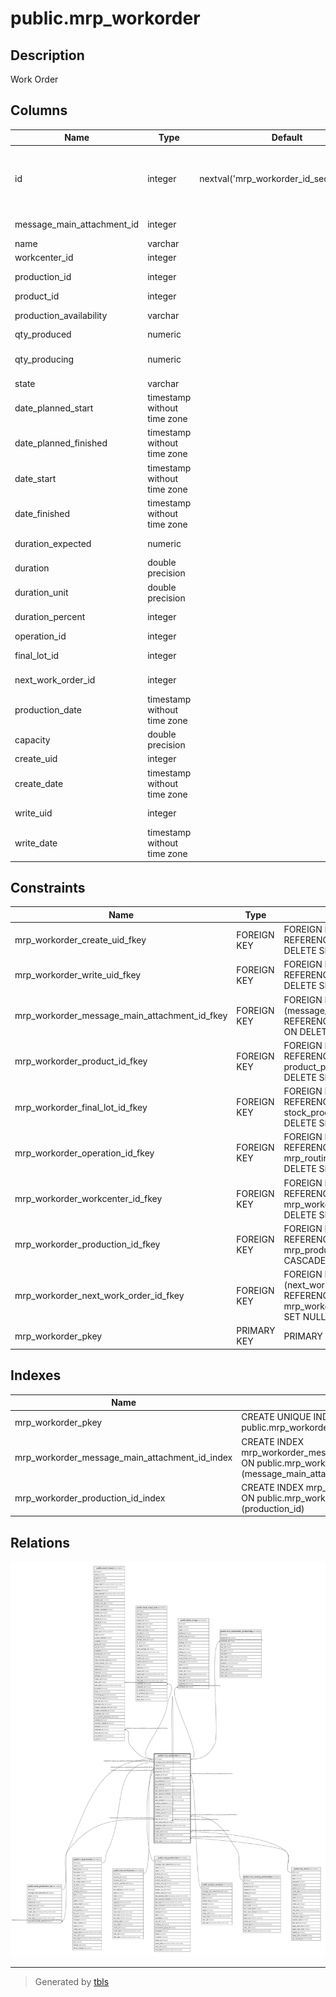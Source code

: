 # public.mrp_workorder

## Description

Work Order

## Columns

| Name | Type | Default | Nullable | Children | Parents | Comment |
| ---- | ---- | ------- | -------- | -------- | ------- | ------- |
| id | integer | nextval('mrp_workorder_id_seq'::regclass) | false | [public.stock_move](public.stock_move.md) [public.stock_move_line](public.stock_move_line.md) [public.stock_production_lot](public.stock_production_lot.md) [public.stock_scrap](public.stock_scrap.md) [public.mrp_workcenter_productivity](public.mrp_workcenter_productivity.md) [public.mrp_workorder](public.mrp_workorder.md) |  |  |
| message_main_attachment_id | integer |  | true |  | [public.ir_attachment](public.ir_attachment.md) | Main Attachment |
| name | varchar |  | false |  |  | Work Order |
| workcenter_id | integer |  | false |  | [public.mrp_workcenter](public.mrp_workcenter.md) | Work Center |
| production_id | integer |  | false |  | [public.mrp_production](public.mrp_production.md) | Manufacturing Order |
| product_id | integer |  | true |  | [public.product_product](public.product_product.md) | Product |
| production_availability | varchar |  | true |  |  | Materials Availability |
| qty_produced | numeric |  | true |  |  | Quantity |
| qty_producing | numeric |  | true |  |  | Currently Produced Quantity |
| state | varchar |  | true |  |  | Status |
| date_planned_start | timestamp without time zone |  | true |  |  | Scheduled Date Start |
| date_planned_finished | timestamp without time zone |  | true |  |  | Scheduled Date Finished |
| date_start | timestamp without time zone |  | true |  |  | Effective Start Date |
| date_finished | timestamp without time zone |  | true |  |  | Effective End Date |
| duration_expected | numeric |  | true |  |  | Expected Duration |
| duration | double precision |  | true |  |  | Real Duration |
| duration_unit | double precision |  | true |  |  | Duration Per Unit |
| duration_percent | integer |  | true |  |  | Duration Deviation (%) |
| operation_id | integer |  | true |  | [public.mrp_routing_workcenter](public.mrp_routing_workcenter.md) | Operation |
| final_lot_id | integer |  | true |  | [public.stock_production_lot](public.stock_production_lot.md) | Lot/Serial Number |
| next_work_order_id | integer |  | true |  | [public.mrp_workorder](public.mrp_workorder.md) | Next Work Order |
| production_date | timestamp without time zone |  | true |  |  | Production Date |
| capacity | double precision |  | true |  |  | Capacity |
| create_uid | integer |  | true |  | [public.res_users](public.res_users.md) | Created by |
| create_date | timestamp without time zone |  | true |  |  | Created on |
| write_uid | integer |  | true |  | [public.res_users](public.res_users.md) | Last Updated by |
| write_date | timestamp without time zone |  | true |  |  | Last Updated on |

## Constraints

| Name | Type | Definition |
| ---- | ---- | ---------- |
| mrp_workorder_create_uid_fkey | FOREIGN KEY | FOREIGN KEY (create_uid) REFERENCES res_users(id) ON DELETE SET NULL |
| mrp_workorder_write_uid_fkey | FOREIGN KEY | FOREIGN KEY (write_uid) REFERENCES res_users(id) ON DELETE SET NULL |
| mrp_workorder_message_main_attachment_id_fkey | FOREIGN KEY | FOREIGN KEY (message_main_attachment_id) REFERENCES ir_attachment(id) ON DELETE SET NULL |
| mrp_workorder_product_id_fkey | FOREIGN KEY | FOREIGN KEY (product_id) REFERENCES product_product(id) ON DELETE SET NULL |
| mrp_workorder_final_lot_id_fkey | FOREIGN KEY | FOREIGN KEY (final_lot_id) REFERENCES stock_production_lot(id) ON DELETE SET NULL |
| mrp_workorder_operation_id_fkey | FOREIGN KEY | FOREIGN KEY (operation_id) REFERENCES mrp_routing_workcenter(id) ON DELETE SET NULL |
| mrp_workorder_workcenter_id_fkey | FOREIGN KEY | FOREIGN KEY (workcenter_id) REFERENCES mrp_workcenter(id) ON DELETE SET NULL |
| mrp_workorder_production_id_fkey | FOREIGN KEY | FOREIGN KEY (production_id) REFERENCES mrp_production(id) ON DELETE CASCADE |
| mrp_workorder_next_work_order_id_fkey | FOREIGN KEY | FOREIGN KEY (next_work_order_id) REFERENCES mrp_workorder(id) ON DELETE SET NULL |
| mrp_workorder_pkey | PRIMARY KEY | PRIMARY KEY (id) |

## Indexes

| Name | Definition |
| ---- | ---------- |
| mrp_workorder_pkey | CREATE UNIQUE INDEX mrp_workorder_pkey ON public.mrp_workorder USING btree (id) |
| mrp_workorder_message_main_attachment_id_index | CREATE INDEX mrp_workorder_message_main_attachment_id_index ON public.mrp_workorder USING btree (message_main_attachment_id) |
| mrp_workorder_production_id_index | CREATE INDEX mrp_workorder_production_id_index ON public.mrp_workorder USING btree (production_id) |

## Relations

![er](public.mrp_workorder.svg)

---

> Generated by [tbls](https://github.com/k1LoW/tbls)

